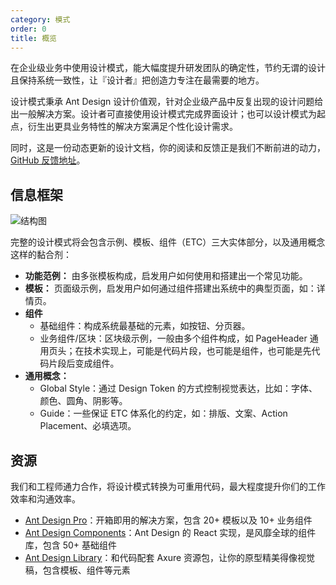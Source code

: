 ```yaml
---
category: 模式
order: 0
title: 概览
---
```


在企业级业务中使用设计模式，能大幅度提升研发团队的确定性，节约无谓的设计且保持系统一致性，让『设计者』把创造力专注在最需要的地方。

设计模式秉承 Ant Design 设计价值观，针对企业级产品中反复出现的设计问题给出一般解决方案。设计者可直接使用设计模式完成界面设计；也可以设计模式为起点，衍生出更具业务特性的解决方案满足个性化设计需求。

同时，这是一份动态更新的设计文档，你的阅读和反馈正是我们不断前进的动力，[GitHub 反馈地址](https://github.com/ant-design/ant-design/issues)。

## 信息框架

![结构图](https://gw.alipayobjects.com/zos/rmsportal/NyWYOFQxJYElAwtUfSdv.png)

完整的设计模式将会包含示例、模板、组件（ETC）三大实体部分，以及通用概念这样的黏合剂：

- **功能范例：** 由多张模板构成，启发用户如何使用和搭建出一个常见功能。
- **模板：** 页面级示例，启发用户如何通过组件搭建出系统中的典型页面，如：详情页。
- **组件**
  - 基础组件：构成系统最基础的元素，如按钮、分页器。
  - 业务组件/区块：区块级示例，一般由多个组件构成，如 PageHeader 通用页头；在技术实现上，可能是代码片段，也可能是组件，也可能是先代码片段后变成组件。
- **通用概念：**
  - Global Style：通过 Design Token 的方式控制视觉表达，比如：字体、颜色、圆角、阴影等。
  - Guide：一些保证 ETC 体系化的约定，如：排版、文案、Action Placement、必填选项。

## 资源

我们和工程师通力合作，将设计模式转换为可重用代码，最大程度提升你们的工作效率和沟通效率。

- [Ant Design Pro](https://pro.ant.design)：开箱即用的解决方案，包含 20+ 模板以及 10+ 业务组件
- [Ant Design Components](https://ant.design/docs/react/introduce)：Ant Design 的 React 实现，是风靡全球的组件库，包含 50+ 基础组件
- [Ant Design Library](http://library.ant.design/)：和代码配套 Axure 资源包，让你的原型精美得像视觉稿，包含模板、组件等元素
